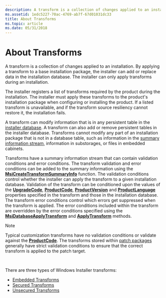 ```yaml
---
description: A transform is a collection of changes applied to an installation. By applying a transform to a base installation package, the installer can add or replace data in the installation database. The installer can only apply transforms during an installation.
ms.assetid: 1edc5227-70ac-4769-ab7f-67d01031dc33
title: About Transforms
ms.topic: article
ms.date: 05/31/2018
---
```


# About Transforms

A transform is a collection of changes applied to an installation. By applying a transform to a base installation package, the installer can add or replace data in the installation database. The installer can only apply transforms during an installation.

The installer registers a list of transforms required by the product during the installation. The installer must apply these transforms to the product's installation package when configuring or installing the product. If a listed transform is unavailable, and if the transform source resiliency cannot restore it, the installation fails.

A transform can modify information that is in any persistent table in the [installer database](installer-database.md). A transform can also add or remove persistent tables in the installer database. Transforms cannot modify any part of an installation package that is not in a database table, such as information in the [summary information stream](summary-information-stream.md), information in substorages, or files in embedded cabinets.

Transforms have a summary information stream that can contain validation conditions and error conditions. The transform validation and error conditions can be added to the summary information using the [**MsiCreateTransformSummaryInfo**](/windows/desktop/api/Msiquery/nf-msiquery-msicreatetransformsummaryinfoa) function. The validation conditions control whether the installer can apply the transform to a given installation database. Validation of the transform can be conditioned upon the values of the [**UpgradeCode**](upgradecode.md), [**ProductCode**](productcode.md), [**ProductVersion**](productversion.md) and [**ProductLanguage**](productlanguage.md) properties specified in the transform and those in the installation database. The transform error conditions control which errors get suppressed when the transform is applied. The error conditions included within the transform are overridden by the error conditions specified using the [**MsiDatabaseApplyTransform**](/windows/desktop/api/Msiquery/nf-msiquery-msidatabaseapplytransforma) and [**ApplyTransform**](database-applytransform.md) methods.

> [!Note]  
> Typical customization transforms have no validation conditions or validate against the [**ProductCode**](productcode.md). The transforms stored within [patch packages](patch-packages.md) generally have strict validation conditions to ensure that the correct transform is applied to the patch target.

 

There are three types of Windows Installer transforms:

-   [Embedded Transforms](embedded-transforms.md)
-   [Secured Transforms](secured-transforms.md)
-   [Unsecured Transforms](unsecured-transforms.md)

 

 



